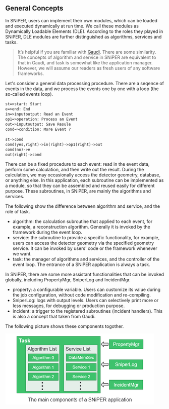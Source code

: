 ## General Concepts

In SNiPER, users can implement their own modules, which can be loaded and executed dynamically at run time. We call these modules as Dynamically Loadable Elements (DLE). According to the roles they played in SNiPER, DLE modules are further distinguished as algorithms, services and tasks.

> It’s helpful if you are familiar with [Gaudi](http://gaudi.web.cern.ch/gaudi/). There are some similarity. The concepts of algorithm and service in SNiPER are equivalent to that in Gaudi, and task is somewhat like the application manager. However, we will assume our readers as fresh users of any software frameworks. 

Let's consider a general data processing procedure. There are a seqence of events in the data, and we process the events one by one with a loop (the so-called events loop).

```flow
st=>start: Start
e=>end: End
in=>inputoutput: Read an Event
op1=>operation: Process an Event
out=>inputoutput: Save Resule
cond=>condition: More Event ?

st->cond
cond(yes,right)->in(right)->op1(right)->out
cond(no)->e
out(right)->cond
```
There can be a fixed procedure to each event: read in the event data, perform some calculation, and then write out the result. During the calculation, we may occasionally access the detector geometry, database, or anything else. In this application, each subroutine can be implemented as a module, so that they can be assembled and reused easily for different purpose. These subroutines, in SNiPER, are mainly the algorithms and services.

The following show the difference between algorithm and service, and the role of task.

- algorithm: the calculation subroutine that applied to each event, for example, a reconstruction algorithm. Generally it is invoked by the framework during the event loop.
- service: the subroutine to provide a specific functionality, for example, users can access the detector geometry via the specified geometry service. It can be invoked by users' code or the framework whenever we want.
- task: the manager of algorithms and services, and the controller of the event loop. The entrance of a SNiPER application is always a task.

In SNiPER, there are some more assistant functionalities that can be invoked globally, including PropertyMgr, SniperLog and IncidentMgr.

- property: a configurable variable. Users can customize its value during the job configuration, without code modification and re-compiling.
- SniperLog: logs with output levels. Users can selectively print more or less messages, for debugging or production purpose.
- incident: a trigger to the registered subroutines (incident handlers). This is also a concept that taken from Gaudi.

The following picture shows these components togother.

![main components](arch0.png "The main components of a SNiPER application")